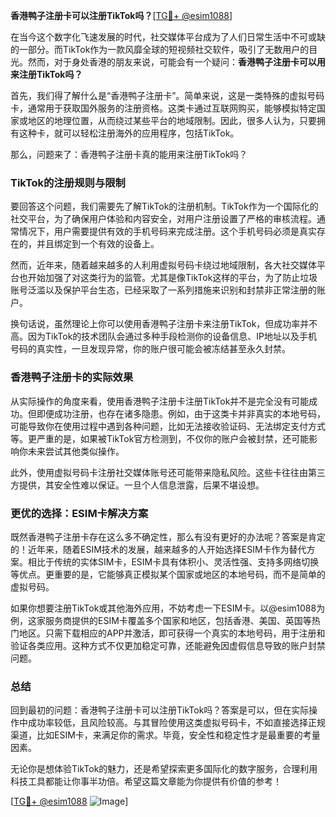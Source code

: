 **香港鸭子注册卡可以注册TikTok吗？**[[TG💪+ @esim1088](https://t.me/s/esim1088)]

在当今这个数字化飞速发展的时代，社交媒体平台成为了人们日常生活中不可或缺的一部分。而TikTok作为一款风靡全球的短视频社交软件，吸引了无数用户的目光。然而，对于身处香港的朋友来说，可能会有一个疑问：**香港鸭子注册卡可以用来注册TikTok吗？**

首先，我们得了解什么是“香港鸭子注册卡”。简单来说，这是一类特殊的虚拟号码卡，通常用于获取国外服务的注册资格。这类卡通过互联网购买，能够模拟特定国家或地区的地理位置，从而绕过某些平台的地域限制。因此，很多人认为，只要拥有这种卡，就可以轻松注册海外的应用程序，包括TikTok。

那么，问题来了：香港鸭子注册卡真的能用来注册TikTok吗？

### TikTok的注册规则与限制

要回答这个问题，我们需要先了解TikTok的注册机制。TikTok作为一个国际化的社交平台，为了确保用户体验和内容安全，对用户注册设置了严格的审核流程。通常情况下，用户需要提供有效的手机号码来完成注册。这个手机号码必须是真实存在的，并且绑定到一个有效的设备上。

然而，近年来，随着越来越多的人利用虚拟号码卡绕过地域限制，各大社交媒体平台也开始加强了对这类行为的监管。尤其是像TikTok这样的平台，为了防止垃圾账号泛滥以及保护平台生态，已经采取了一系列措施来识别和封禁非正常注册的账户。

换句话说，虽然理论上你可以使用香港鸭子注册卡来注册TikTok，但成功率并不高。因为TikTok的技术团队会通过多种手段检测你的设备信息、IP地址以及手机号码的真实性，一旦发现异常，你的账户很可能会被冻结甚至永久封禁。

### 香港鸭子注册卡的实际效果

从实际操作的角度来看，使用香港鸭子注册卡注册TikTok并不是完全没有可能成功。但即便成功注册，也存在诸多隐患。例如，由于这类卡并非真实的本地号码，可能导致你在使用过程中遇到各种问题，比如无法接收验证码、无法绑定支付方式等。更严重的是，如果被TikTok官方检测到，不仅你的账户会被封禁，还可能影响你未来尝试其他类似操作。

此外，使用虚拟号码卡注册社交媒体账号还可能带来隐私风险。这些卡往往由第三方提供，其安全性难以保证。一旦个人信息泄露，后果不堪设想。

### 更优的选择：ESIM卡解决方案

既然香港鸭子注册卡存在这么多不确定性，那么有没有更好的办法呢？答案是肯定的！近年来，随着ESIM技术的发展，越来越多的人开始选择ESIM卡作为替代方案。相比于传统的实体SIM卡，ESIM卡具有体积小、灵活性强、支持多网络切换等优点。更重要的是，它能够真正模拟某个国家或地区的本地号码，而不是简单的虚拟号码。

如果你想要注册TikTok或其他海外应用，不妨考虑一下ESIM卡。以@esim1088为例，这家服务商提供的ESIM卡覆盖多个国家和地区，包括香港、美国、英国等热门地区。只需下载相应的APP并激活，即可获得一个真实的本地号码，用于注册和验证各类应用。这种方式不仅更加稳定可靠，还能避免因虚假信息导致的账户封禁问题。

### 总结

回到最初的问题：香港鸭子注册卡可以注册TikTok吗？答案是可以，但在实际操作中成功率较低，且风险较高。与其冒险使用这类虚拟号码卡，不如直接选择正规渠道，比如ESIM卡，来满足你的需求。毕竟，安全性和稳定性才是最重要的考量因素。

无论你是想体验TikTok的魅力，还是希望探索更多国际化的数字服务，合理利用科技工具都能让你事半功倍。希望这篇文章能为你提供有价值的参考！

[[TG💪+ @esim1088](https://t.me/s/esim1088) ![Image](https://i.postimg.cc/4NQfJmqS/Snipaste-2025-05-13-00-14-12.png)]